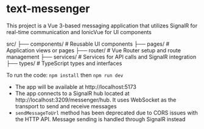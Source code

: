 # text-messenger

This project is a Vue 3-based messaging application that utilizes SignalR for real-time communication and IonicVue for UI components

src/
├── components/ # Reusable UI components
├── pages/ # Application views or pages
├── router/ # Vue Router setup and route management
├── services/ # Services for API calls and SignalR integration
├── types/ # TypeScript types and interfaces

To run the code:
`npm install` then `npm run dev`

- The app will be available at http://localhost:5173
- The app connects to a SignalR hub located at http://localhost:3209/messenger/hub. It uses WebSocket as the transport to send and receive messages
- `sendMessageToUrl` method has been deprecated due to CORS issues with the HTTP API. Message sending is handled through SignalR instead
